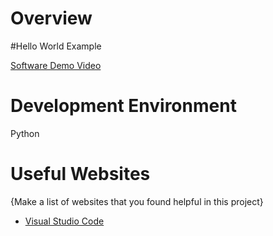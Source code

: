 # Overview

#Hello World Example


[Software Demo Video](http://youtube.link.goes.here)

# Development Environment

Python

# Useful Websites

{Make a list of websites that you found helpful in this project}
* [Visual Studio Code]()
